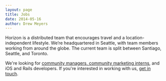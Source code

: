 ```yaml
---
layout: page
title: Jobs
date: 2014-05-16
author: Drew Meyers
---
```


Horizon is a distributed team that encourages travel and a location-independent lifestyle. We’re headquartered in Seattle, with team members working from around the globe. The current team is split between Santiago, Seattle, and Toronto.

We're looking for [community managers, community marketing interns](http://www.horizonapp.co/blog/travel-community-builders/), and iOS and Rails developers. If you're interested in working with us, [get in touch](mailto:drew@horizonapp.co).